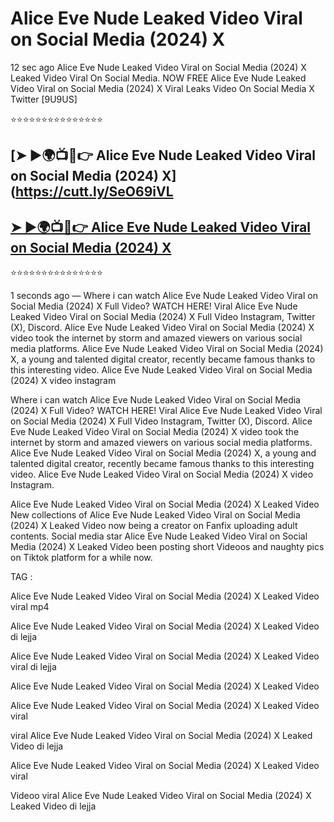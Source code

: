 ﻿# Alice Eve Nude Leaked Video Viral on Social Media (2024) X



12 sec ago Alice Eve Nude Leaked Video Viral on Social Media (2024) X Leaked Video Viral On Social Media. NOW FREE Alice Eve Nude Leaked Video Viral on Social Media (2024) X Viral Leaks Video On Social Media X Twitter [9U9US]

⭐⭐⭐⭐⭐⭐⭐⭐⭐⭐⭐⭐⭐⭐⭐

## [➤ ►🌍📺📱👉 Alice Eve Nude Leaked Video Viral on Social Media (2024) X](https://cutt.ly/SeO69iVL

## [➤ ►🌍📺📱👉 Alice Eve Nude Leaked Video Viral on Social Media (2024) X](https://cutt.ly/SeO69iVL)


⭐⭐⭐⭐⭐⭐⭐⭐⭐⭐⭐⭐⭐⭐⭐



1 seconds ago — Where i can watch Alice Eve Nude Leaked Video Viral on Social Media (2024) X Full Video? WATCH HERE! Viral Alice Eve Nude Leaked Video Viral on Social Media (2024) X Full Video Instagram, Twitter (X), Discord. Alice Eve Nude Leaked Video Viral on Social Media (2024) X video took the internet by storm and amazed viewers on various social media platforms. Alice Eve Nude Leaked Video Viral on Social Media (2024) X, a young and talented digital creator, recently became famous thanks to this interesting video. Alice Eve Nude Leaked Video Viral on Social Media (2024) X video instagram

Where i can watch Alice Eve Nude Leaked Video Viral on Social Media (2024) X Full Video? WATCH HERE! Viral Alice Eve Nude Leaked Video Viral on Social Media (2024) X Full Video Instagram, Twitter (X), Discord. Alice Eve Nude Leaked Video Viral on Social Media (2024) X video took the internet by storm and amazed viewers on various social media platforms. Alice Eve Nude Leaked Video Viral on Social Media (2024) X, a young and talented digital creator, recently became famous thanks to this interesting video. Alice Eve Nude Leaked Video Viral on Social Media (2024) X video Instagram.

Alice Eve Nude Leaked Video Viral on Social Media (2024) X Leaked Video New collections of Alice Eve Nude Leaked Video Viral on Social Media (2024) X Leaked Video now being a creator on Fanfix uploading adult contents. Social media star Alice Eve Nude Leaked Video Viral on Social Media (2024) X Leaked Video been posting short Videoos and naughty pics on Tiktok platform for a while now.

TAG :

 

Alice Eve Nude Leaked Video Viral on Social Media (2024) X Leaked Video viral mp4

 

Alice Eve Nude Leaked Video Viral on Social Media (2024) X Leaked Video di lejja

 

Alice Eve Nude Leaked Video Viral on Social Media (2024) X Leaked Video viral di lejja

 

Alice Eve Nude Leaked Video Viral on Social Media (2024) X Leaked Video

 

Alice Eve Nude Leaked Video Viral on Social Media (2024) X Leaked Video viral

 

viral Alice Eve Nude Leaked Video Viral on Social Media (2024) X Leaked Video di lejja

 

Alice Eve Nude Leaked Video Viral on Social Media (2024) X Leaked Video viral

 

Videoo viral Alice Eve Nude Leaked Video Viral on Social Media (2024) X Leaked Video di lejja